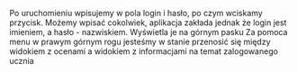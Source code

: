 Po uruchomieniu wpisujemy w pola login i hasło, po czym wciskamy przycisk. Możemy wpisać cokolwiek, aplikacja zakłada jednak że login jest imieniem, a hasło - nazwiskiem. Wyświetla je na górnym pasku
Za pomoca menu w prawym górnym rogu jesteśmy w stanie przenosić się między widokiem z ocenami a widokiem z informacjami na temat zalogowanego ucznia
